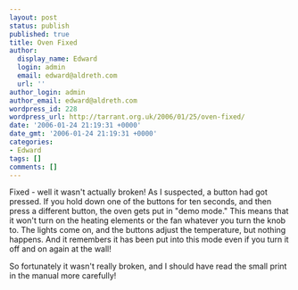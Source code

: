 ```yaml
---
layout: post
status: publish
published: true
title: Oven Fixed
author:
  display_name: Edward
  login: admin
  email: edward@aldreth.com
  url: ''
author_login: admin
author_email: edward@aldreth.com
wordpress_id: 228
wordpress_url: http://tarrant.org.uk/2006/01/25/oven-fixed/
date: '2006-01-24 21:19:31 +0000'
date_gmt: '2006-01-24 21:19:31 +0000'
categories:
- Edward
tags: []
comments: []
---
```


Fixed - well it wasn\'t actually broken! As I suspected, a button had
got pressed. If you hold down one of the buttons for ten seconds, and
then press a different button, the oven gets put in \"demo mode.\" This
means that it won\'t turn on the heating elements or the fan whatever
you turn the knob to. The lights come on, and the buttons adjust the
temperature, but nothing happens. And it remembers it has been put into
this mode even if you turn it off and on again at the wall!

So fortunately it wasn\'t really broken, and I should have read the
small print in the manual more carefully!

